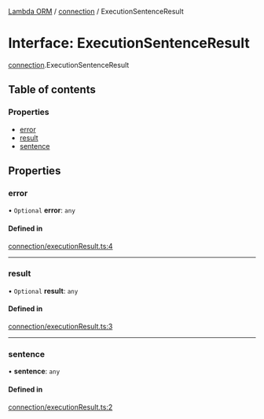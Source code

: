 [Lambda ORM](../README.md) / [connection](../modules/connection.md) / ExecutionSentenceResult

# Interface: ExecutionSentenceResult

[connection](../modules/connection.md).ExecutionSentenceResult

## Table of contents

### Properties

- [error](connection.ExecutionSentenceResult.md#error)
- [result](connection.ExecutionSentenceResult.md#result)
- [sentence](connection.ExecutionSentenceResult.md#sentence)

## Properties

### error

• `Optional` **error**: `any`

#### Defined in

[connection/executionResult.ts:4](https://github.com/FlavioLionelRita/lambda-orm/blob/8689963/src/orm/connection/executionResult.ts#L4)

___

### result

• `Optional` **result**: `any`

#### Defined in

[connection/executionResult.ts:3](https://github.com/FlavioLionelRita/lambda-orm/blob/8689963/src/orm/connection/executionResult.ts#L3)

___

### sentence

• **sentence**: `any`

#### Defined in

[connection/executionResult.ts:2](https://github.com/FlavioLionelRita/lambda-orm/blob/8689963/src/orm/connection/executionResult.ts#L2)
